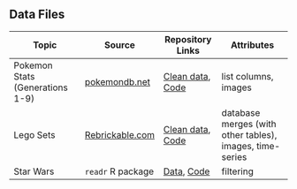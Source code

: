 ## Data Files

| Topic | Source | Repository Links | Attributes |
| ----- | ----- | ----- | ----- |
| Pokemon Stats (Generations 1-9) | [pokemondb.net](https://pokemondb.net/pokedex/all) | [Clean data](clean/pokemon_gen_1-9.csv), [Code](code/pokemon.R) | list columns, images |
| Lego Sets | [Rebrickable.com](https://cdn.rebrickable.com/media/downloads/sets.csv.gz) | [Clean data](clean/lego-sets.csv), [Code](code/lego-sets.R) | database merges (with other tables), images, time-series |
| Star Wars | `readr` R package | [Data](clean/starwars.csv), [Code](code/star-wars.R) | filtering |

